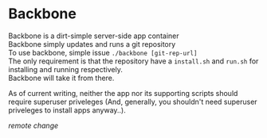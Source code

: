 # Backbone

Backbone is a dirt-simple server-side app container  
Backbone simply updates and runs a git repository  
To use backbone, simple issue `./backbone [git-rep-url]`  
The only requirement is that the repository have a `install.sh` and `run.sh` for installing and running respectively.  
Backbone will take it from there.

As of current writing, neither the app nor its supporting scripts should require superuser priveleges (And, generally, you shouldn't need superuser priveleges to install apps anyway..).

*remote change*
